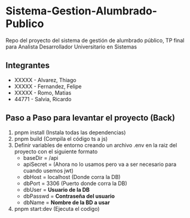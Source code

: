 # Sistema-Gestion-Alumbrado-Publico
Repo del proyecto del sistema de gestión de alumbrado público, TP final para Analista Desarrollador Universitario en Sistemas

## Integrantes
* XXXXX - Alvarez, Thiago
* XXXXX - Fernandez, Felipe
* XXXXX - Romo, Matias
* 44771 - Salvia, Ricardo

## Paso a Paso para levantar el proyecto (Back)
1. pnpm install (Instala todas las dependencias)
2. pnpm build (Compila el código ts a js)
3. Definir variables de entorno creando un archivo .env en la raiz del proyecto con el siguiente formato
    * baseDir = /api	
    * apiSecret = (Ahora no lo usamos pero va a ser necesario para cuando usemos jwt)
    * dbHost = localhost (Donde corra la DB)
    * dbPort = 3306 (Puerto donde corra la DB)
    * dbUser = **Usuario de la DB** 
    * dbPasswd = **Contraseña del usuario**
    * dbName = **Nombre de la BD a usar**
4. pnpm start:dev (Ejecuta el codigo)

